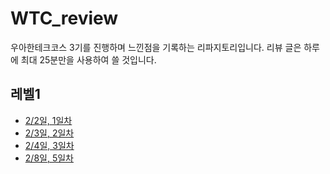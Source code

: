 # WTC_review

우아한테크코스 3기를 진행하며 느낀점을 기록하는 리파지토리입니다.
리뷰 글은 하루에 최대 25분만을 사용하여 쓸 것입니다.

## 레벨1

- [2/2일, 1일차](day1.md)
- [2/3일, 2일차](day2.md)
- [2/4일, 3일차](day3.md)
- [2/8일, 5일차](day5.md)
